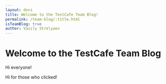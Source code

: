 ```yaml
---
layout: docs
title: Welcome to the TestCafe Team Blog!
permalink: /team-blog/:title.html
isTeamBlog: true
author: Vasily Strelyaev
---
```

# Welcome to the TestCafe Team Blog

Hi everyone!

<!--more-->

Hi for those who clicked!
